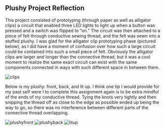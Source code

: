## Plushy Project Reflection

This project consisted of prototyping (through paper as well as alligator clips) a circuit that enabled three LED lights to light up when a button was pressed and a switch was flipped to “on.” The circuit was then attached to a piece of felt through conductive sewing thread, and the felt was sewn into a stuffed plushy. I was glad for the alligator clip prototyping phase (pictured below), as I did have a moment of confusion over how such a large circuit could be contained into such a small piece of felt. Obviously the alligator clips are larger and longer than the connective thread, but it was a cool moment to realize the same exact circuit can exist with the same components connected in ways with such different space in between them. 

![clips](https://delilahdelgado.github.io/assets/img/clips.png)

Below is my plushy: front, back, and lit up. I think one tip I would provide for my past self were I to complete this assignment again is to be extra mindful of the ends of my conductive thread. Tying the knots very tightly and then snipping the thread off as close to the edge as possible ended up being the way to go, so there was no interference between different parts of the connective thread overlapping. 

![plushyfront](https://delilahdelgado.github.io/assets/img/plushyfront.png) 
![plushyback](https://delilahdelgado.github.io/assets/img/plushyback.png) 
![litup](https://delilahdelgado.github.io/assets/img/plushybacklight.png)
